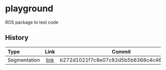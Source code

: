 # playground
ROS package to test code

## History
| __Type__  | __Link__ | __Commit__ |
| :------------ |:---------------:| :---------------:|
| Segmentation      | [link](https://github.com/solbach/playground/commit/b272d1021f7c8e07c82d5b5b6368c4c46ce72dc8) | b272d1021f7c8e07c82d5b5b6368c4c46ce72dc8 |
